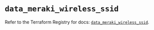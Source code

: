 # `data_meraki_wireless_ssid`

Refer to the Terraform Registry for docs: [`data_meraki_wireless_ssid`](https://registry.terraform.io/providers/ciscodevnet/meraki/1.7.1/docs/data-sources/wireless_ssid).
